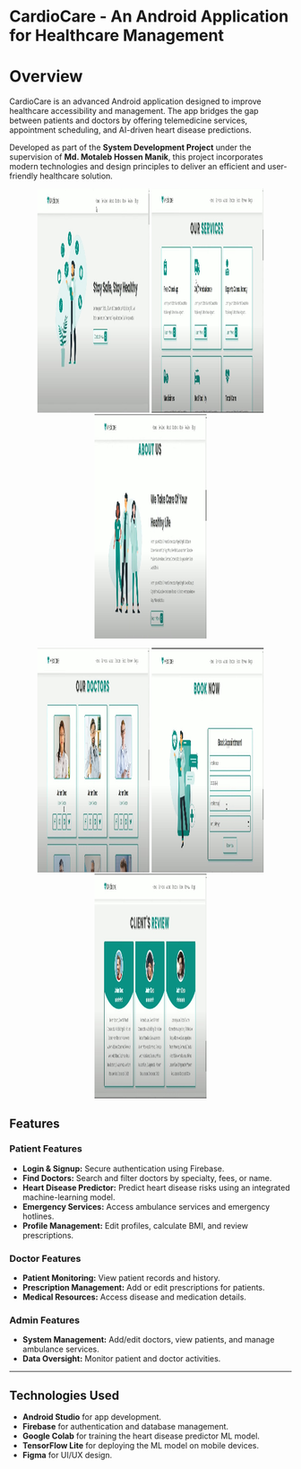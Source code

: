 
# CardioCare - An Android Application for Healthcare Management


# Overview
CardioCare is an advanced Android application designed to improve healthcare accessibility and management. The app bridges the gap between patients and doctors by offering telemedicine services, appointment scheduling, and AI-driven heart disease predictions.

Developed as part of the **System Development Project** under the supervision of **Md. Motaleb Hossen Manik**, this project incorporates modern technologies and design principles to deliver an efficient and user-friendly healthcare solution.


<p align="center">
    <img src="website_ss/ss_1.jpg" alt="Screenshot 1" height = "400" width="200">
    <img src="website_ss/ss_2.jpg" alt="Screenshot 2" height = "400" width="200">
    <img src="website_ss/ss_3.jpg" alt="Screenshot 3" height = "400" width="200">
</p>

<!-- Second Row -->
<p align="center">
    <img src="website_ss/ss_4.jpg" alt="Screenshot 4" height = "400" width="200">
    <img src="website_ss/ss_5.jpg" alt="Screenshot 5" height = "400" width="200">
    <img src="website_ss/ss_6.jpg" alt="Screenshot 6" height = "400" width="200">
</p>



## Features
### Patient Features
- **Login & Signup:** Secure authentication using Firebase.
- **Find Doctors:** Search and filter doctors by specialty, fees, or name.
- **Heart Disease Predictor:** Predict heart disease risks using an integrated machine-learning model.
- **Emergency Services:** Access ambulance services and emergency hotlines.
- **Profile Management:** Edit profiles, calculate BMI, and review prescriptions.

### Doctor Features
- **Patient Monitoring:** View patient records and history.
- **Prescription Management:** Add or edit prescriptions for patients.
- **Medical Resources:** Access disease and medication details.

### Admin Features
- **System Management:** Add/edit doctors, view patients, and manage ambulance services.
- **Data Oversight:** Monitor patient and doctor activities.

---

## Technologies Used
- **Android Studio** for app development.
- **Firebase** for authentication and database management.
- **Google Colab** for training the heart disease predictor ML model.
- **TensorFlow Lite** for deploying the ML model on mobile devices.
- **Figma** for UI/UX design.


